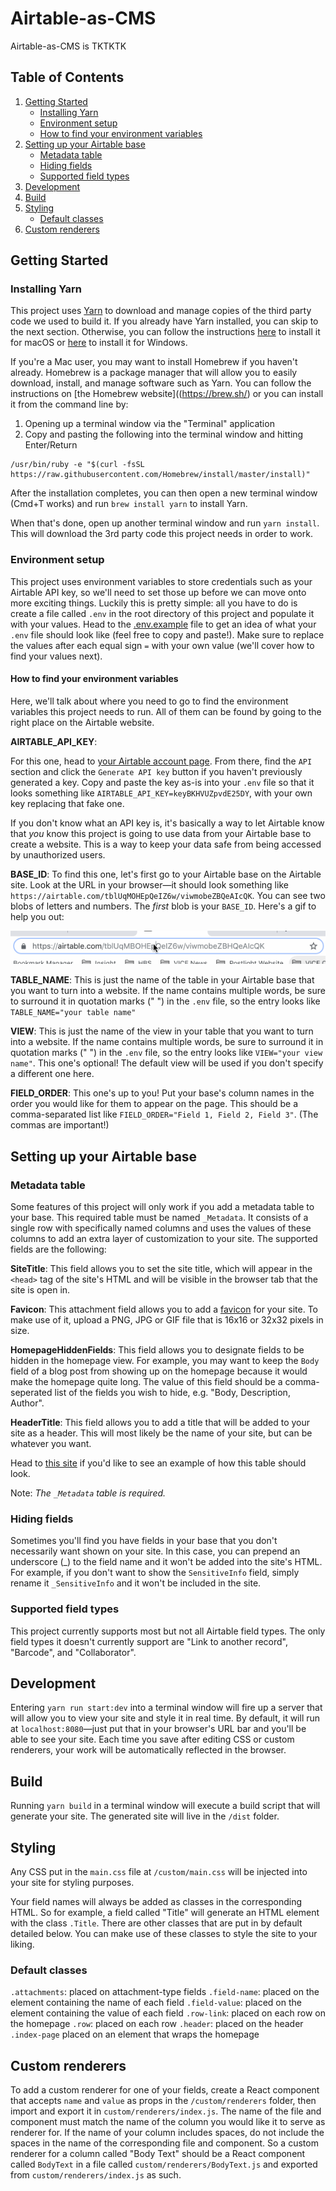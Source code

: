# Airtable-as-CMS

Airtable-as-CMS is TKTKTK

## Table of Contents

1. [Getting Started](#getting-started)
   - [Installing Yarn](#installing-yarn)
   - [Environment setup](#environment-setup)
   - [How to find your environment variables](#how-to-find-your-environment-variables)
2. [Setting up your Airtable base](#setting-up-your-airtable-base)
   - [Metadata table](#metadata-table)
   - [Hiding fields](#hiding-fields)
   - [Supported field types](#supported-field-types)
3. [Development](#development)
4. [Build](#build)
5. [Styling](#styling)
   - [Default classes](#default-classes)
6. [Custom renderers](#custom-renderers)

## Getting Started

### Installing Yarn

This project uses [Yarn](https://yarnpkg.com) to download and manage copies of the third party code we used to build it. If you already have Yarn installed, you can skip to the next section. Otherwise, you can follow the instructions [here](https://yarnpkg.com/lang/en/docs/install/#mac-stable) to install it for macOS or [here](https://yarnpkg.com/lang/en/docs/install/#windows-stable) to install it for Windows.

If you're a Mac user, you may want to install Homebrew if you haven't already. Homebrew is a package manager that will allow you to easily download, install, and manage software such as Yarn. You can follow the instructions on [the Homebrew website]((https://brew.sh/) or you can install it from the command line by:

1. Opening up a terminal window via the "Terminal" application
2. Copy and pasting the following into the terminal window and hitting Enter/Return

```
/usr/bin/ruby -e "$(curl -fsSL https://raw.githubusercontent.com/Homebrew/install/master/install)"
```

After the installation completes, you can then open a new terminal window (Cmd+T works) and run `brew install yarn` to install Yarn.

When that's done, open up another terminal window and run `yarn install`. This will download the 3rd party code this project needs in order to work.

### Environment setup

This project uses environment variables to store credentials such as your Airtable API key, so we'll need to set those up before we can move onto more exciting things. Luckily this is pretty simple: all you have to do is create a file called `.env` in the root directory of this project and populate it with your values. Head to the [.env.example](./.env.example) file to get an idea of what your `.env` file should look like (feel free to copy and paste!). Make sure to replace the values after each equal sign `=` with your own value (we'll cover how to find your values next).

#### How to find your environment variables

Here, we'll talk about where you need to go to find the environment variables this project needs to run. All of them can be found by going to the right place on the Airtable website.

**AIRTABLE_API_KEY**:

For this one, head to [your Airtable account page](https://www.airtable.com/account). From there, find the `API` section and click the `Generate API key` button if you haven't previously generated a key. Copy and paste the key as-is into your `.env` file so that it looks something like `AIRTABLE_API_KEY=keyBKHVUZpvdE25DY`, with your own key replacing that fake one.

If you don't know what an API key is, it's basically a way to let Airtable know that _you_ know this project is going to use data from your Airtable base to create a website. This is a way to keep your data safe from being accessed by unauthorized users.

**BASE_ID**: To find this one, let's first go to your Airtable base on the Airtable site. Look at the URL in your browser—it should look something like `https://airtable.com/tblUqMOHEpQeIZ6w/viwmobeZBQeAIcQK`. You can see two blobs of letters and numbers. The _first_ blob is your `BASE_ID`. Here's a gif to help you out:

![alt text](./readme-assets/base-id.gif "Finding BASE_ID")

**TABLE_NAME**: This is just the name of the table in your Airtable base that you want to turn into a website. If the name contains multiple words, be sure to surround it in quotation marks (" ") in the `.env` file, so the entry looks like
`TABLE_NAME="your table name"`

**VIEW**: This is just the name of the view in your table that you want to turn into a website. If the name contains multiple words, be sure to surround it in quotation marks (" ") in the `.env` file, so the entry looks like `VIEW="your view name"`. This one's optional! The default view will be used if you don't specify a different one here.

**FIELD_ORDER**: This one's up to you! Put your base's column names in the order you would like for them to appear on the page. This should be a comma-separated list like `FIELD_ORDER="Field 1, Field 2, Field 3"`. (The commas are important!)

## Setting up your Airtable base

### Metadata table

Some features of this project will only work if you add a metadata table to your base. This required table must be named `_Metadata`. It consists of a single row with specifically named columns and uses the values of these columns to add an extra layer of customization to your site. The supported fields are the following:

**SiteTitle**: This field allows you to set the site title, which will appear in the `<head>` tag of the site's HTML and will be visible in the browser tab that the site is open in.

**Favicon**: This attachment field allows you to add a [favicon](https://en.wikipedia.org/wiki/Favicon) for your site. To make use of it, upload a PNG, JPG or GIF file that is 16x16 or 32x32 pixels in size.

**HomepageHiddenFields**: This field allows you to designate fields to be hidden in the homepage view. For example, you may want to keep the `Body` field of a blog post from showing up on the homepage because it would make the homepage quite long. The value of this field should be a comma-seperated list of the fields you wish to hide, e.g. "Body, Description, Author".

**HeaderTitle**: This field allows you to add a title that will be added to your site as a header. This will most likely be the name of your site, but can be whatever you want.

Head to [this site](https://airtable.com/shr7AykJUZ0qgkt1l/tblhTiXpKbVacXpbQ) if you'd like to see an example of how this table should look.

Note: _The `_Metadata` table is required._

### Hiding fields

Sometimes you'll find you have fields in your base that you don't necessarily want shown on your site. In this case, you can prepend an underscore (\_) to the field name and it won't be added into the site's HTML. For example, if you don't want to show the `SensitiveInfo` field, simply rename it `_SensitiveInfo` and it won't be included in the site.

### Supported field types

This project currently supports most but not all Airtable field types. The only field types it doesn't currently support are "Link to another record", "Barcode", and "Collaborator".

## Development

Entering `yarn run start:dev` into a terminal window will fire up a server that will allow you to view your site and style it in real time. By default, it will run at `localhost:8080`—just put that in your browser's URL bar and you'll be able to see your site. Each time you save after editing CSS or custom renderers, your work will be automatically reflected in the browser.

## Build

Running `yarn build` in a terminal window will execute a build script that will generate your site. The generated site will live in the `/dist` folder.

## Styling

Any CSS put in the `main.css` file at `/custom/main.css` will be injected into your site for styling purposes.

Your field names will always be added as classes in the corresponding HTML. So for example, a field called "Title" will generate an HTML element with the class `.Title`. There are other classes that are put in by default detailed below. You can make use of these classes to style the site to your liking.

### Default classes

`.attachments`: placed on attachment-type fields
`.field-name`: placed on the element containing the name of each field
`.field-value`: placed on the element containing the value of each field
`.row-link`: placed on each row on the homepage
`.row`: placed on each row
`.header`: placed on the header
`.index-page` placed on an element that wraps the homepage

## Custom renderers

To add a custom renderer for one of your fields, create a React component that accepts `name` and `value` as props in the `/custom/renderers` folder, then import and export it in `custom/renderers/index.js`. The name of the file and component must match the name of the column you would like it to serve as renderer for. If the name of your column includes spaces, do not include the spaces in the name of the corresponding file and component. So a custom renderer for a column called "Body Text" should be a React component called `BodyText` in a file called `custom/renderers/BodyText.js` and exported from `custom/renderers/index.js` as such.
